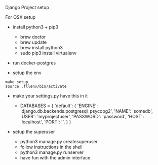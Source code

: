 
Django Project setup

For OSX setup

* install python3 + pip3
  * brew doctor
  * brew update
  * brew install python3
  * sudo pip3 install virtualenv

* run docker-postgres

* setup the env
```
make setup
source .fllenv/bin/activate
```

* make your settings.py have this in it

    * DATABASES = {
          'default': {
              'ENGINE': 'django.db.backends.postgresql_psycopg2',
              'NAME': 'somedb',
              'USER': 'myprojectuser',
              'PASSWORD': 'password',
              'HOST': 'localhost',
              'PORT': '',
          }
      }

* setup the superuser
  * python3 manage.py createsuperuser
  * follow instructions in the shell
  * python3 manage.py runserver
  * have fun with the admin interface
